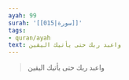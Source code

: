 ```yaml
---
ayah: 99
surah: '[[015|سورة]]'
tags:
- quran/ayah
text: واعبد ربك حتى يأتيك اليقين
---
```

> واعبد ربك حتى يأتيك اليقين
